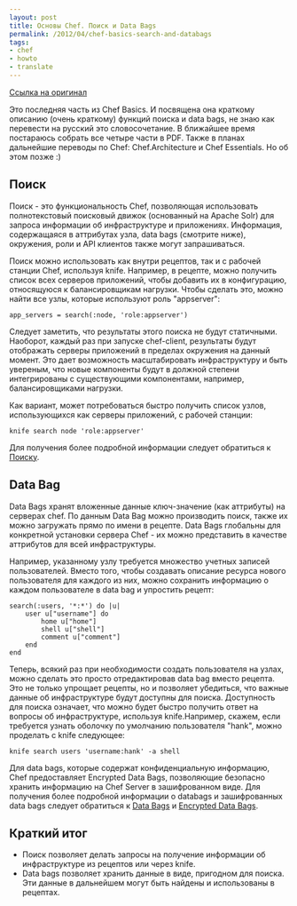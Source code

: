 ```yaml
---
layout: post
title: Основы Chef. Поиск и Data Bags
permalink: /2012/04/chef-basics-search-and-databags
tags:
- chef
- howto
- translate
---
```


[Ссылка на оригинал](http://wiki.opscode.com/display/chef/Introduction+to+Search+and+Data+Bags)

Это последняя часть из Chef Basics. И посвящена она краткому описанию (очень краткому) функций поиска и data bags, не знаю как перевести на русский это словосочетание. 
В ближайшее время постараюсь собрать все четыре части в PDF. 
Также в планах дальнейшие переводы по Chef: Chef.Architecture и Chef Essentials. Но об этом позже :)

<!--more-->

## Поиск

Поиск - это функциональность Chef, позволяющая использовать полнотекстовый поисковый движок (основанный на Apache Solr) для запроса информации об инфраструктуре и приложениях. Информация, содержащаяся в аттрибутах узла, data bags (смотрите ниже), окружения, роли и API клиентов также могут запрашиваться.

Поиск можно использовать как внутри рецептов, так и с рабочей станции Chef, используя knife. Например, в рецепте, можно получить список всех серверов приложений, чтобы добавить их в конфигурацию, относящуюся к балансировщикам нагрузки. Чтобы сделать это, можно найти все узлы, которые используют роль "appserver":

	app_servers = search(:node, 'role:appserver')

Следует заметить, что результаты этого поиска не будут статичными. Наоборот, каждый раз при запуске chef-client, результаты будут отображать серверы приложений в пределах окружения на данный момент. Это дает возможность масштабировать инфраструктуру и быть увереным, что новые компоненты будут в должной степени интегрированы с существующими компонентами, например, балансировщиками нагрузки.

Как вариант, может потребоваться быстро получить список узлов, использующихся как серверы приложений, с рабочей станции:

	knife search node 'role:appserver'

Для получения более подробной информации следует обратиться к [Поиску](http://wiki.opscode.com/display/chef/Search).

## Data Bag

Data Bags хранят вложенные данные ключ-значение (как аттрибуты) на серверах chef. По данным Data Bag можно производить поиск, также их можно загружать прямо по имени в рецепте. Data Bags глобальны для конкретной установки сервера Chef - их можно представить в качестве аттрибутов для всей инфраструктуры.

Например, указанному узлу требуется множество учетных записей пользователей. Вместо того, чтобы создавать описание ресурса нового пользователя для каждого из них, можно сохранить информацию о каждом пользователе в data bag и упростить рецепт:

	search(:users, '*:*') do |u|
		user u["username"] do
			home u["home"]
			shell u["shell"]
			comment u["comment"]
		end
	end

Теперь, всякий раз при необходимости создать пользователя на узлах, можно сделать это просто отредактировав data bag вместо рецепта. Это не только упрощает рецепты, но и позволяет убедиться, что важные данные об инфраструктуре будут доступны для поиска. Доступность для поиска означает, что можно будет быстро получить ответ на вопросы об инфраструктуре, используя knife.Например, скажем, если требуется узнать оболочку по умолчанию пользователя "hank", можно проделать с knife следующее:

	knife search users 'username:hank' -a shell

Для data bags, которые содержат конфиденциальную информацию, Chef предоставляет Encrypted Data Bags, позволяющие безопасно хранить информацию на Chef Server в зашифрованном виде. Для получения более подробной информации о databags и зашифрованных data bags следует обратиться к [Data Bags](http://wiki.opscode.com/display/chef/Data+Bags) и [Encrypted Data Bags](http://wiki.opscode.com/display/chef/Encrypted+Data+Bags).

## Краткий итог

- Поиск позволяет делать запросы на получение информации об инфраструктуре из рецептов или через knife.
- Data bags позволяет хранить данные в виде, пригодном для поиска. Эти данные в дальнейшем могут быть найдены и использованы в рецептах.

	